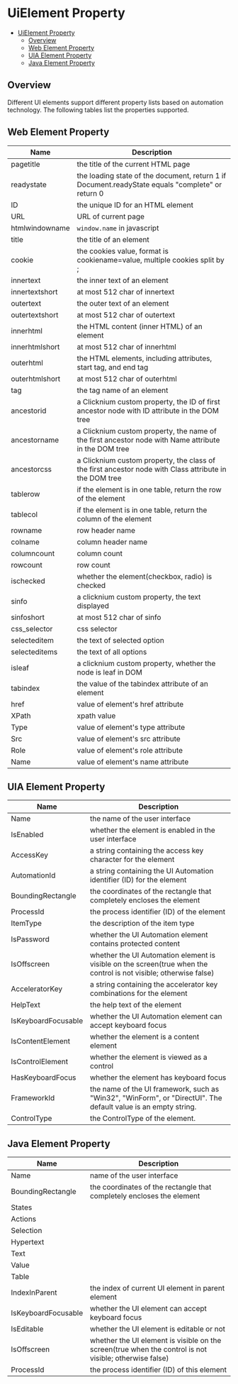 # UiElement Property<!-- {docsify-ignore-all} -->

- [UiElement Property](#uielement-property)
  - [Overview](#overview)
  - [Web Element Property](#web-element-property)
  - [UIA Element Property](#uia-element-property)
  - [Java Element Property](#java-element-property)

## Overview
Different UI elements support different property lists based on automation technology. The following tables list the properties supported.

## Web Element Property

| Name      | Description |
| ----------- | ----------- |
| pagetitle      |the title of the current HTML page|
| readystate      |the loading state of the document, return 1 if Document.readyState equals "complete" or return 0|
| ID     |the unique ID for an HTML element|
| URL      |URL of current page|
| htmlwindowname      |`window.name` in javascript|
| title      |the title of an element|
| cookie      |the cookies value, format is cookiename=value, multiple cookies split by ;|
| innertext      |the inner text of an element|
| innertextshort      |at most 512 char of innertext|
| outertext      |the outer text of an element|
| outertextshort      |at most 512 char of outertext|
| innerhtml      |the HTML content (inner HTML) of an element|
| innerhtmlshort      |at most 512 char of innerhtml|
| outerhtml      |the HTML elements, including attributes, start tag, and end tag|
| outerhtmlshort      |at most 512 char of outerhtml|
| tag      |the tag name of an element|
| ancestorid |a Clicknium custom property, the ID of first ancestor node with ID attribute in the DOM tree |
| ancestorname      |a Clicknium custom property,  the name of the first ancestor node with Name attribute in the DOM tree|
| ancestorcss      |a Clicknium custom property,  the class of the first ancestor node with Class attribute in the DOM tree|
| tablerow      |if the element is in one table, return the row of the element|
| tablecol      |if the element is in one table, return the column of the element|
| rowname      |row header name|
| colname      |column header name|
| columncount      |column count|
| rowcount      |row count|
| ischecked      |whether the element(checkbox, radio) is checked|
| sinfo      |a clicknium custom property, the text displayed|
| sinfoshort      |at most 512 char of sinfo|
| css_selector      |css selector|
| selecteditem      |the text of selected option|
| selecteditems      |the text of all options|
| isleaf      |a clicknium custom property, whether the node is leaf in DOM|
| tabindex      |the value of the tabindex attribute of an element|
| href      |value of element's href attribute |
| XPath      |xpath value|
| Type      |value of element's type attribute|
| Src      |value of element's src attribute|
| Role      |value of element's role attribute|
| Name      |value of element's name attribute|

## UIA Element Property

| Name      | Description |
| ----------- | ----------- |
| Name      |  the name of the user interface      |
| IsEnabled  | whether the element is enabled in the user interface|
| AccessKey   |  a string containing the access key character for the element|
| AutomationId |a string containing the UI Automation identifier (ID) for the element|
| BoundingRectangle   | the coordinates of the rectangle that completely encloses the element|
| ProcessId   | the process identifier (ID) of the element|
| ItemType   | the description of the item type |
| IsPassword   |  whether the UI Automation element contains protected content|
| IsOffscreen   |  whether the UI Automation element is visible on the screen(true when the control is not visible; otherwise false)|
| AcceleratorKey   | a string containing the accelerator key combinations for the element|
| HelpText   |the help text of the element|
| IsKeyboardFocusable   |whether the UI Automation element can accept keyboard focus|
| IsContentElement   | whether the element is a content element|
| IsControlElement   | whether the element is viewed as a control|
| HasKeyboardFocus   | whether the element has keyboard focus|
| FrameworkId   | the name of the UI framework, such as "Win32", "WinForm", or "DirectUI". The default value is an empty string.|
| ControlType | the ControlType of the element.|

## Java Element Property

| Name      | Description |
| ----------- | ----------- |
| Name      |name of the user interface |
| BoundingRectangle   |the coordinates of the rectangle that completely encloses the element|
| States    |         |
| Actions   |         |
| Selection   |         |
| Hypertext   |         |
| Text   |         |
| Value   |         |
| Table   |         |
| IndexInParent   | the index of current UI element in parent element |
| IsKeyboardFocusable   |  whether the UI element can accept keyboard focus |
| IsEditable   |  whether the UI element is editable or not |
| IsOffscreen   | whether the UI element is visible on the screen(true when the control is not visible; otherwise false)|
| ProcessId   |the process identifier (ID) of this element|